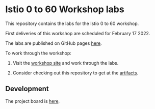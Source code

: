 # Istio 0 to 60 Workshop labs

This repository contains the labs for the Istio 0 to 60 workshop.

First deliveries of this workshop are scheduled for February 17 2022.

The labs are published on GitHub pages [here](https://tetratelabs.github.io/istio-0to60/).

To work through the workshop:

1. Visit the [workshop site](https://tetratelabs.github.io/istio-0to60/) and work through the labs.

1. Consider checking out this repository to get at the [artifacts](artifacs/).

## Development

The project board is [here](https://github.com/orgs/tetratelabs/projects/9/views/4).
